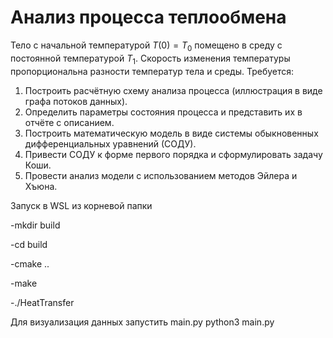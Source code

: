 # Анализ процесса теплообмена

Тело с начальной температурой $T(0) = T_0$ помещено в среду с постоянной температурой $T_1$. Скорость изменения температуры пропорциональна разности температур тела и среды. Требуется:

1. Построить расчётную схему анализа процесса (иллюстрация в виде графа потоков данных).
2. Определить параметры состояния процесса и представить их в отчёте с описанием.
3. Построить математическую модель в виде системы обыкновенных дифференциальных уравнений (СОДУ).
4. Привести СОДУ к форме первого порядка и сформулировать задачу Коши.
5. Провести анализ модели с использованием методов Эйлера и Хъюна.


Запуск в WSL из корневой папки

-mkdir build

-cd build

-cmake ..

-make

-./HeatTransfer

Для визуализация данных запустить main.py
python3 main.py
